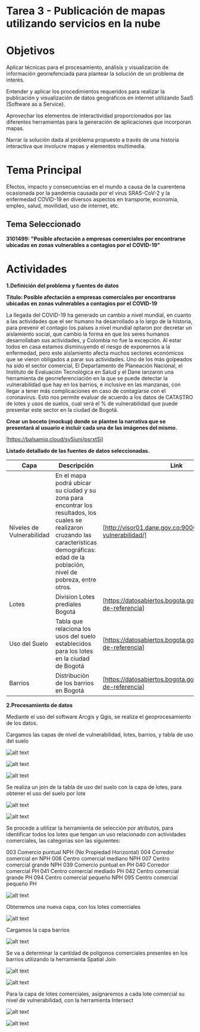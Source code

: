 # Tarea 3 - Publicación de mapas utilizando servicios en la nube

# Objetivos

Aplicar técnicas para el procesamiento, análisis y visualización de información georrefenciada para plantear la solución de un problema de interés.

Entender y aplicar los procedimientos requeridos para realizar la publicación y visualización de datos geográficos en internet utilizando SaaS (Software as a Service).

Aprovechar los elementos de interactividad proporcionados por las diferentes herramientas para la generación de aplicaciones que incorporan mapas.

Narrar la solución dada al problema propuesto a través de una historia interactiva que involucre mapas y elementos multimedia.

# Tema Principal

Efectos, impacto y consecuencias en el mundo a causa de la cuarentena ocasionada por la pandemia causada por el virus SRAS-CoV-2 y la enfermedad COVID-19 en diversos aspectos en transporte, economía, empleo, salud, movilidad, uso de internet, etc.

## Tema Seleccionado 

**3101499: "Posible afectación a empresas comerciales por encontrarse ubicadas en zonas vulnerables a contagios por el COVID-19"**

# Actividades

**1.Definición del problema y fuentes de datos**

**Titulo: Posible afectación a empresas comerciales por encontrarse ubicadas en zonas vulnerables a contagios por el COVID-19**

La llegada del COVID-19 ha generado un cambio a nivel mundial, en cuanto a las actividades que el ser humano ha desarrollado a lo largo de la historia, para prevenir el contagio los países a nivel mundial optaron por decretar un aislamiento social, que cambio la forma en que los seres humanos desarrollaban sus actividades, y Colombia no fue la excepción. Al estar todos en casa estamos disminuyendo el riesgo de exponernos a la enfermedad, pero este aislamiento afecta muchos sectores económicos que se vieron obligados a parar sus actividades. Uno de los más golpeados ha sido el sector comercial, El Departamento de Planeación Nacional, el Instituto de Evaluación Tecnológica en Salud y el Dane lanzaron una herramienta de georreferenciación en la que se puede detectar la vulnerabilidad que hay en los barrios, e inclusive en las manzanas, con llegar a tener más complicaciones en caso de contagiarse con el coronavirus. Esto nos permite evaluar de acuerdo a los datos de CATASTRO de lotes y usos de suelos, cual será el % de vulnerabilidad que puede presentar este sector en la ciudad de Bogotá.

**Crear un boceto (mockup) donde se plantee la narrativa que se presentará al usuario e incluir cada una de las imágenes del mismo.**

[https://balsamiq.cloud/sy5iunj/psrxt5j]

**Listado detallado de las fuentes de datos seleccionadas.**

Capa | Descripción | Link
--- | --- | ---
Niveles de Vulnerabilidad | En el mapa podrá ubicar su ciudad y su zona para encontrar los resultados, los cuales se realizaron cruzando las características demográficas: edad de la población, nivel de pobreza, entre otros. |[http://visor01.dane.gov.co:9000/visor-vulnerabilidad/]
Lotes | Division Lotes prediales Bogotá | [https://datosabiertos.bogota.gov.co/dataset/mapa-de-referencia]
Uso del Suelo | Tabla que relaciona los usos del suelo establecidos para los lotes en la ciudad de Bogotá | [https://datosabiertos.bogota.gov.co/dataset/mapa-de-referencia]
Barrios | Distribución de los barrios en Bogotá | [https://datosabiertos.bogota.gov.co/dataset/mapa-de-referencia]


**2.Procesamiento de datos**

Mediante el uso del software Arcgis y Qgis, se realiza el geoprocesamiento de los datos.

Cargamos las capas de nivel de vulnerabilidad, lotes, barrios, y tabla de uso del suelo

![alt text](https://github.com/u3101499/Ejercicio_1/blob/master/Tarea_3/Imagenes/1.jpg)


![alt text](https://github.com/u3101499/Ejercicio_1/blob/master/Tarea_3/Imagenes/2.jpg)


![alt text](https://github.com/u3101499/Ejercicio_1/blob/master/Tarea_3/Imagenes/3.jpg)

Se realiza un join de la tabla de uso del suelo con la capa de lotes, para obtener el uso del suelo por lote

![alt text](https://github.com/u3101499/Ejercicio_1/blob/master/Tarea_3/Imagenes/4.jpg)

![alt text](https://github.com/u3101499/Ejercicio_1/blob/master/Tarea_3/Imagenes/5.jpg)


Se procede a utilizar la herramienta de selección por atributos, para identificar todos los lotes que tengan un uso relacionado con actividades comerciales, las categorias son las siguientes:

003 Comercio puntual NPH (No Propiedad Horizontal)
004 Corredor comercial en NPH
006 Centro comercial mediano NPH
007 Centro comercial grande NPH
039 Comercio puntual en PH
040 Corredor comercial PH
041 Centro comercial mediado PH
042  Centro comercial grande PH
094 Centro comercial pequeño NPH
095 Centro comercial pequeño PH

![alt text](https://github.com/u3101499/Ejercicio_1/blob/master/Tarea_3/Imagenes/6.jpg)

Obtenemos una nueva capa, con los lotes comerciales

![alt text](https://github.com/u3101499/Ejercicio_1/blob/master/Tarea_3/Imagenes/7.jpg)


Cargamos la capa barrios

![alt text](https://github.com/u3101499/Ejercicio_1/blob/master/Tarea_3/Imagenes/8.jpg)

Se va a determinar la cantidad de poligonos comerciales presentes en los barrios utilizando la herramienta Spatial Join

![alt text](https://github.com/u3101499/Ejercicio_1/blob/master/Tarea_3/Imagenes/9.jpg)


![alt text](https://github.com/u3101499/Ejercicio_1/blob/master/Tarea_3/Imagenes/10.jpg)


Para la capa de lotes comerciales, asignaremos a cada lote comercial su nivel de vulnerabilidad, con la herramienta Intersect

![alt text](https://github.com/u3101499/Ejercicio_1/blob/master/Tarea_3/Imagenes/11.jpg)

![alt text](https://github.com/u3101499/Ejercicio_1/blob/master/Tarea_3/Imagenes/12.jpg)














